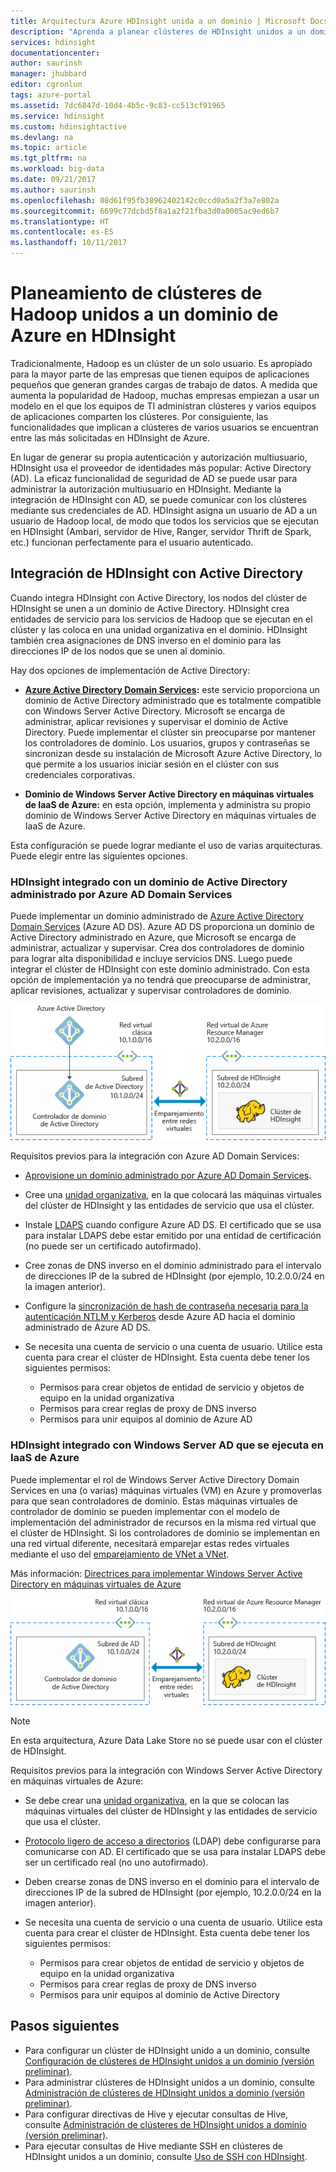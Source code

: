 ```yaml
---
title: Arquitectura Azure HDInsight unida a un dominio | Microsoft Docs
description: "Aprenda a planear clústeres de HDInsight unidos a un dominio."
services: hdinsight
documentationcenter: 
author: saurinsh
manager: jhubbard
editor: cgronlun
tags: azure-portal
ms.assetid: 7dc6847d-10d4-4b5c-9c83-cc513cf91965
ms.service: hdinsight
ms.custom: hdinsightactive
ms.devlang: na
ms.topic: article
ms.tgt_pltfrm: na
ms.workload: big-data
ms.date: 09/21/2017
ms.author: saurinsh
ms.openlocfilehash: 08d61f95fb38962402142c0ccd0a5a2f3a7e802a
ms.sourcegitcommit: 6699c77dcbd5f8a1a2f21fba3d0a0005ac9ed6b7
ms.translationtype: HT
ms.contentlocale: es-ES
ms.lasthandoff: 10/11/2017
---
```

# <a name="plan-azure-domain-joined-hadoop-clusters-in-hdinsight"></a>Planeamiento de clústeres de Hadoop unidos a un dominio de Azure en HDInsight

Tradicionalmente, Hadoop es un clúster de un solo usuario. Es apropiado para la mayor parte de las empresas que tienen equipos de aplicaciones pequeños que generan grandes cargas de trabajo de datos. A medida que aumenta la popularidad de Hadoop, muchas empresas empiezan a usar un modelo en el que los equipos de TI administran clústeres y varios equipos de aplicaciones comparten los clústeres. Por consiguiente, las funcionalidades que implican a clústeres de varios usuarios se encuentran entre las más solicitadas en HDInsight de Azure.

En lugar de generar su propia autenticación y autorización multiusuario, HDInsight usa el proveedor de identidades más popular: Active Directory (AD). La eficaz funcionalidad de seguridad de AD se puede usar para administrar la autorización multiusuario en HDInsight. Mediante la integración de HDInsight con AD, se puede comunicar con los clústeres mediante sus credenciales de AD. HDInsight asigna un usuario de AD a un usuario de Hadoop local, de modo que todos los servicios que se ejecutan en HDInsight (Ambari, servidor de Hive, Ranger, servidor Thrift de Spark, etc.) funcionan perfectamente para el usuario autenticado.

## <a name="integrate-hdinsight-with-active-directory"></a>Integración de HDInsight con Active Directory

Cuando integra HDInsight con Active Directory, los nodos del clúster de HDInsight se unen a un dominio de Active Directory. HDInsight crea entidades de servicio para los servicios de Hadoop que se ejecutan en el clúster y las coloca en una unidad organizativa en el dominio. HDInsight también crea asignaciones de DNS inverso en el dominio para las direcciones IP de los nodos que se unen al dominio.

Hay dos opciones de implementación de Active Directory:
* **[Azure Active Directory Domain Services](../active-directory-domain-services/active-directory-ds-overview.md):** este servicio proporciona un dominio de Active Directory administrado que es totalmente compatible con Windows Server Active Directory. Microsoft se encarga de administrar, aplicar revisiones y supervisar el dominio de Active Directory. Puede implementar el clúster sin preocuparse por mantener los controladores de dominio. Los usuarios, grupos y contraseñas se sincronizan desde su instalación de Microsoft Azure Active Directory, lo que permite a los usuarios iniciar sesión en el clúster con sus credenciales corporativas.

* **Dominio de Windows Server Active Directory en máquinas virtuales de IaaS de Azure:** en esta opción, implementa y administra su propio dominio de Windows Server Active Directory en máquinas virtuales de IaaS de Azure. 

Esta configuración se puede lograr mediante el uso de varias arquitecturas. Puede elegir entre las siguientes opciones.


### <a name="hdinsight-integrated-with-an-azure-ad-domain-services-managed-ad-domain"></a>HDInsight integrado con un dominio de Active Directory administrado por Azure AD Domain Services
Puede implementar un dominio administrado de [Azure Active Directory Domain Services](../active-directory-domain-services/active-directory-ds-overview.md) (Azure AD DS). Azure AD DS proporciona un dominio de Active Directory administrado en Azure, que Microsoft se encarga de administrar, actualizar y supervisar. Crea dos controladores de dominio para lograr alta disponibilidad e incluye servicios DNS. Luego puede integrar el clúster de HDInsight con este dominio administrado. Con esta opción de implementación ya no tendrá que preocuparse de administrar, aplicar revisiones, actualizar y supervisar controladores de dominio.

![Topología de clúster de HDInsight de unión a dominio](./media/hdinsight-domain-joined-architecture/hdinsight-domain-joined-architecture_2.png)

Requisitos previos para la integración con Azure AD Domain Services:

* [Aprovisione un dominio administrado por Azure AD Domain Services](../active-directory-domain-services/active-directory-ds-getting-started.md).
* Cree una [unidad organizativa](../active-directory-domain-services/active-directory-ds-admin-guide-create-ou.md), en la que colocará las máquinas virtuales del clúster de HDInsight y las entidades de servicio que usa el clúster.
* Instale [LDAPS](../active-directory-domain-services/active-directory-ds-admin-guide-configure-secure-ldap.md) cuando configure Azure AD DS. El certificado que se usa para instalar LDAPS debe estar emitido por una entidad de certificación (no puede ser un certificado autofirmado).
* Cree zonas de DNS inverso en el dominio administrado para el intervalo de direcciones IP de la subred de HDInsight (por ejemplo, 10.2.0.0/24 en la imagen anterior).
* Configure la [sincronización de hash de contraseña necesaria para la autenticación NTLM y Kerberos](../active-directory-domain-services/active-directory-ds-getting-started-password-sync.md) desde Azure AD hacia el dominio administrado de Azure AD DS.
* Se necesita una cuenta de servicio o una cuenta de usuario. Utilice esta cuenta para crear el clúster de HDInsight. Esta cuenta debe tener los siguientes permisos:

    - Permisos para crear objetos de entidad de servicio y objetos de equipo en la unidad organizativa
    - Permisos para crear reglas de proxy de DNS inverso
    - Permisos para unir equipos al dominio de Azure AD


### <a name="hdinsight-integrated-with-windows-server-ad-running-on-azure-iaas"></a>HDInsight integrado con Windows Server AD que se ejecuta en IaaS de Azure

Puede implementar el rol de Windows Server Active Directory Domain Services en una (o varias) máquinas virtuales (VM) en Azure y promoverlas para que sean controladores de dominio. Estas máquinas virtuales de controlador de dominio se pueden implementar con el modelo de implementación del administrador de recursos en la misma red virtual que el clúster de HDInsight. Si los controladores de dominio se implementan en una red virtual diferente, necesitará emparejar estas redes virtuales mediante el uso del [emparejamiento de VNet a VNet](../virtual-network/virtual-network-create-peering.md). 

Más información: [Directrices para implementar Windows Server Active Directory en máquinas virtuales de Azure](../active-directory/virtual-networks-windows-server-active-directory-virtual-machines.md)

![Topología de clúster de HDInsight de unión a dominio](./media/hdinsight-domain-joined-architecture/hdinsight-domain-joined-architecture_1.png)

> [!NOTE]
> En esta arquitectura, Azure Data Lake Store no se puede usar con el clúster de HDInsight.


Requisitos previos para la integración con Windows Server Active Directory en máquinas virtuales de Azure:

* Se debe crear una [unidad organizativa](../active-directory-domain-services/active-directory-ds-admin-guide-create-ou.md), en la que se colocan las máquinas virtuales del clúster de HDInsight y las entidades de servicio que usa el clúster.
* [Protocolo ligero de acceso a directorios](../active-directory-domain-services/active-directory-ds-admin-guide-configure-secure-ldap.md) (LDAP) debe configurarse para comunicarse con AD. El certificado que se usa para instalar LDAPS debe ser un certificado real (no uno autofirmado).
* Deben crearse zonas de DNS inverso en el dominio para el intervalo de direcciones IP de la subred de HDInsight (por ejemplo, 10.2.0.0/24 en la imagen anterior).
* Se necesita una cuenta de servicio o una cuenta de usuario. Utilice esta cuenta para crear el clúster de HDInsight. Esta cuenta debe tener los siguientes permisos:

    - Permisos para crear objetos de entidad de servicio y objetos de equipo en la unidad organizativa
    - Permisos para crear reglas de proxy de DNS inverso
    - Permisos para unir equipos al dominio de Active Directory


## <a name="next-steps"></a>Pasos siguientes
* Para configurar un clúster de HDInsight unido a un dominio, consulte [Configuración de clústeres de HDInsight unidos a un dominio (versión preliminar)](hdinsight-domain-joined-configure.md).
* Para administrar clústeres de HDInsight unidos a un dominio, consulte [Administración de clústeres de HDInsight unidos a dominio (versión preliminar)](hdinsight-domain-joined-manage.md).
* Para configurar directivas de Hive y ejecutar consultas de Hive, consulte [Administración de clústeres de HDInsight unidos a dominio (versión preliminar)](hdinsight-domain-joined-run-hive.md).
* Para ejecutar consultas de Hive mediante SSH en clústeres de HDInsight unidos a un dominio, consulte [Uso de SSH con HDInsight](hdinsight-hadoop-linux-use-ssh-unix.md).
